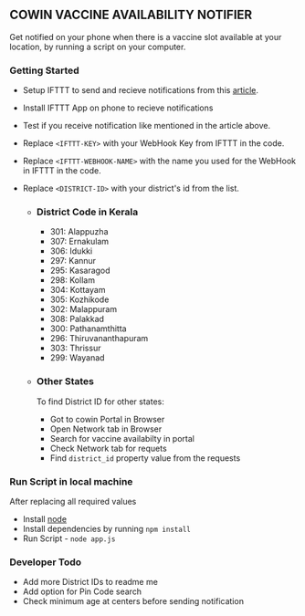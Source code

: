 ##  COWIN VACCINE AVAILABILITY NOTIFIER
Get notified on your phone when there is a vaccine slot available at your location, by running a script on your computer.

### Getting Started

- Setup IFTTT to send and recieve notifications from this [article](https://betterprogramming.pub/how-to-send-push-notifications-to-your-phone-from-any-script-6b70e34748f6).

- Install IFTTT App on phone to recieve notifications

- Test if you receive notification like mentioned in the article above.

- Replace `<IFTTT-KEY>` with your WebHook Key from IFTTT in the code.

- Replace `<IFTTT-WEBHOOK-NAME>` with the name you used for the WebHook in IFTTT in the code.

- Replace `<DISTRICT-ID>` with your district's id from the list.

  - ### District Code in Kerala

    - 301: Alappuzha
    - 307: Ernakulam
    - 306: Idukki
    - 297: Kannur
    - 295: Kasaragod
    - 298: Kollam
    - 304: Kottayam
    - 305: Kozhikode
    - 302: Malappuram
    - 308: Palakkad
    - 300: Pathanamthitta
    - 296: Thiruvananthapuram
    - 303: Thrissur
    - 299: Wayanad

  - ### Other States
    To find District ID for other states: 
    - Got to cowin Portal in Browser
    - Open Network tab in Browser
    - Search for vaccine availabilty in portal
    - Check Network tab for requets
    - Find `district_id` property value from the requests


### Run Script in local machine

After replacing all required values 

- Install [node](https://nodejs.org/en/download/)
- Install dependencies by running `npm install`
- Run Script - `node app.js`

### Developer Todo
- Add more District IDs to readme me
- Add option for Pin Code search
- Check minimum age at centers before sending notification


